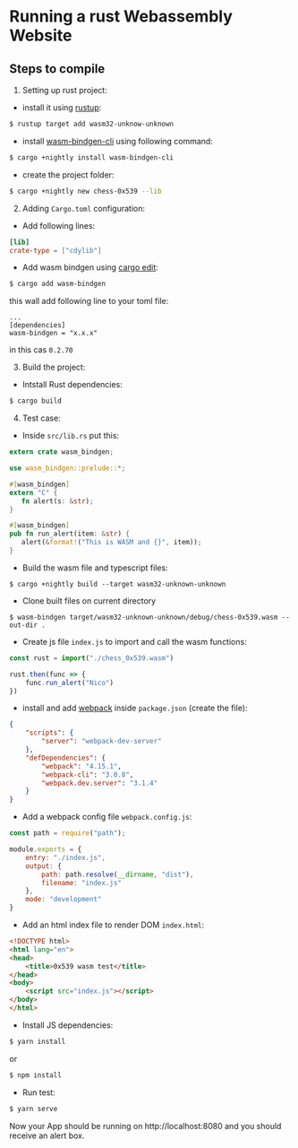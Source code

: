 # Running a rust Webassembly Website

## Steps to compile

1. Setting up rust project:
* install it using [rustup](https://rustup.rs/):
```sh
$ rustup target add wasm32-unknow-unknown
```
* install [wasm-bindgen-cli](https://rustwasm.github.io/wasm-bindgen/reference/cli.html) using following command:
```sh
$ cargo +nightly install wasm-bindgen-cli
```
* create the project folder:
```sh
$ cargo +nightly new chess-0x539 --lib
```

2. Adding `Cargo.toml` configuration:

* Add following lines:

```toml
[lib]
crate-type = ["cdylib"]
```
 * Add wasm bindgen using [cargo edit](https://crates.io/crates/cargo-edit):
 ```sh
 $ cargo add wasm-bindgen
 ```

 this wall add following line to your toml file:
 ```
 ...
 [dependencies]
 wasm-bindgen = "x.x.x"
 ```
 in this cas `0.2.70`

 3. Build the project:
 * Intstall Rust dependencies:
 ```sh
 $ cargo build
 ```

 4. Test case:
 * Inside `src/lib.rs` put this:
 ```rust
extern crate wasm_bindgen;

use wasm_bindgen::prelude::*;

#[wasm_bindgen]
extern "C" {
    fn alert(s: &str);
}

#[wasm_bindgen]
pub fn run_alert(item: &str) {
    alert(&format!("This is WASM and {}", item));
}
 ```

 * Build the wasm file and typescript files:
 ```shell
 $ cargo +nightly build --target wasm32-unknown-unknown
 ```

 * Clone built files on current directory

 ```shell
 $ wasm-bindgen target/wasm32-unknown-unknown/debug/chess-0x539.wasm --out-dir .
 ```

* Create js file `index.js` to import and call the wasm functions:

```js
const rust = import("./chess_0x539.wasm")

rust.then(func => {
    func.run_alert("Nico")
})
```

* install and add [webpack](https://webpack.js.org/) inside `package.json` (create the file):

```json
{
    "scripts": {
        "server": "webpack-dev-server"
    },
    "defDependencies": {
        "webpack": "4.15.1",
        "webpack-cli": "3.0.8",
        "webpack.dev.server": "3.1.4"
    }
}
```

* Add a webpack config file `webpack.config.js`:

```js
const path = require("path");

module.exports = {
    entry: "./index.js",
    output: {
        path: path.resolve(__dirname, "dist"),
        filename: "index.js"
    },
    mode: "development"
}
```

* Add an html index file to render DOM `index.html`:

```html
<!DOCTYPE html>
<html lang="en">
<head>
    <title>0x539 wasm test</title>
</head>
<body>
    <script src="index.js"></script>
</body>
</html>
```

* Install JS dependencies:

```sh
$ yarn install
```
or
```sh
$ npm install
```

* Run test:
```sh
$ yarn serve
```


Now your App should be running on http://localhost:8080 and you should receive an alert box.